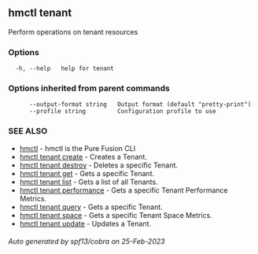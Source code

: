 ## hmctl tenant

Perform operations on tenant resources

### Options

```
  -h, --help   help for tenant
```

### Options inherited from parent commands

```
      --output-format string   Output format (default "pretty-print")
      --profile string         Configuration profile to use
```

### SEE ALSO

* [hmctl](hmctl.md)	 - hmctl is the Pure Fusion CLI
* [hmctl tenant create](hmctl_tenant_create.md)	 - Creates a Tenant.
* [hmctl tenant destroy](hmctl_tenant_destroy.md)	 - Deletes a specific Tenant.
* [hmctl tenant get](hmctl_tenant_get.md)	 - Gets a specific Tenant.
* [hmctl tenant list](hmctl_tenant_list.md)	 - Gets a list of all Tenants.
* [hmctl tenant performance](hmctl_tenant_performance.md)	 - Gets a specific Tenant Performance Metrics.
* [hmctl tenant query](hmctl_tenant_query.md)	 - Gets a specific Tenant.
* [hmctl tenant space](hmctl_tenant_space.md)	 - Gets a specific Tenant Space Metrics.
* [hmctl tenant update](hmctl_tenant_update.md)	 - Updates a Tenant.

###### Auto generated by spf13/cobra on 25-Feb-2023
